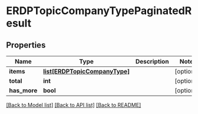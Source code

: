 # ERDPTopicCompanyTypePaginatedResult

## Properties
Name | Type | Description | Notes
------------ | ------------- | ------------- | -------------
**items** | [**list[ERDPTopicCompanyType]**](ERDPTopicCompanyType.md) |  | [optional] 
**total** | **int** |  | [optional] 
**has_more** | **bool** |  | [optional] 

[[Back to Model list]](../README.md#documentation-for-models) [[Back to API list]](../README.md#documentation-for-api-endpoints) [[Back to README]](../README.md)


